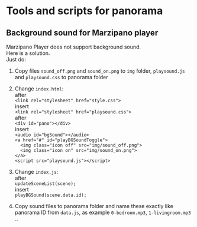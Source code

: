 # Tools and scripts for panorama
## Background sound for Marzipano player
Marzipano Player does not support background sound.  
Here is a solution.  
Just do:

1. Copy files `sound_off.png` and `sound_on.png` to `img` folder, `playsound.js` and `playsound.css` to panorama folder  

2. Change `index.html`:  
after  
`<link rel="stylesheet" href="style.css">`  
insert  
`<link rel="stylesheet" href="playsound.css">`  
after  
`<div id="pano"></div>`  
insert  
`<audio id="bgSound"></audio>`  
`<a href="#" id="playBGSoundToggle">`  
`  <img class="icon off" src="img/sound_off.png">`  
`  <img class="icon on" src="img/sound_on.png">`  
`</a>`  
`<script src="playsound.js"></script>`  

3. Change `index.js`:  
after   
`updateSceneList(scene);`  
insert  
`playBGSound(scene.data.id);`  

4. Copy sound files to panorama folder and
name these exactly like panorama ID from `data.js`, as example `0-bedroom.mp3`, `1-livingroom.mp3` ..
